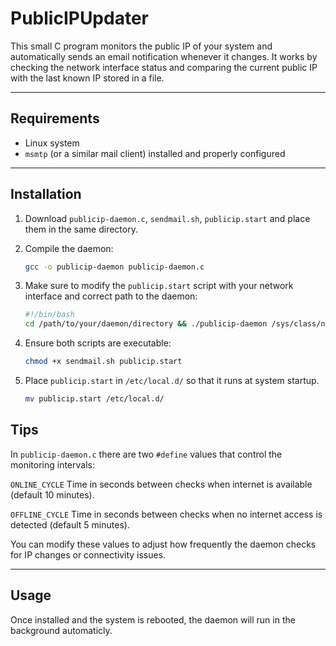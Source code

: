 # PublicIPUpdater
This small C program monitors the public IP of your system and automatically sends an email notification whenever it changes. It works by checking the network interface status and comparing the current public IP with the last known IP stored in a file.  

---

## Requirements

- Linux system  
- `msmtp` (or a similar mail client) installed and properly configured  

---

## Installation

1. Download `publicip-daemon.c`, `sendmail.sh`, `publicip.start` and place them in the same directory.
   
2. Compile the daemon:
   ```bash
   gcc -o publicip-daemon publicip-daemon.c
   
3. Make sure to modify the `publicip.start` script with your network interface and correct path to the daemon:
   ```bash
   #!/bin/bash
   cd /path/to/your/daemon/directory && ./publicip-daemon /sys/class/net/<your network interface>/operstate &

4. Ensure both scripts are executable:
   ```bash
   chmod +x sendmail.sh publicip.start

5. Place `publicip.start` in `/etc/local.d/` so that it runs at system startup.
   ```bash
   mv publicip.start /etc/local.d/


## Tips

In `publicip-daemon.c` there are two `#define` values that control the monitoring intervals:

`ONLINE_CYCLE` Time in seconds between checks when internet is available (default 10 minutes).

`OFFLINE_CYCLE` Time in seconds between checks when no internet access is detected (default 5 minutes).

You can modify these values to adjust how frequently the daemon checks for IP changes or connectivity issues.

---

## Usage

Once installed and the system is rebooted, the daemon will run in the background automaticly.
